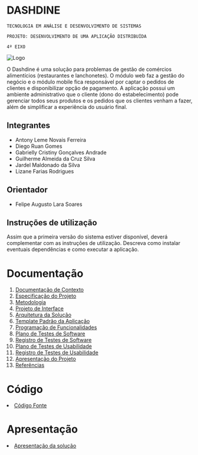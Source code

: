 # DASHDINE

`TECNOLOGIA EM ANÁLISE E DESENVOLVIMENTO DE SISTEMAS`

`PROJETO: DESENVOLVIMENTO DE UMA APLICAÇÃO DISTRIBUÍDA`

`4º EIXO`

![Logo](https://github.com/ICEI-PUC-Minas-PMV-ADS/dashdine/assets/98277143/e59364de-20a2-4df8-a167-8aa3a383eb76)

O Dashdine é uma solução para problemas de gestão de comércios alimentícios (restaurantes e lanchonetes). O módulo web faz a gestão do negócio e o módulo mobile fica responsável por captar o pedidos de clientes e disponibilizar opção de pagamento.  A aplicação possui um ambiente administrativo que o cliente (dono do estabelecimento) pode gerenciar todos seus produtos e os pedidos que os clientes venham a fazer, além de simplificar a experiência do usuário final.

## Integrantes

* Antony Leme Novais Ferreira
* Diego Ruan Gomes
* Gabrielly Cristiny Gonçalves Andrade
* Guilherme Almeida da Cruz Silva
* Jardel Maldonado da Silva
* Lizane Farias Rodrigues

## Orientador

* Felipe Augusto Lara Soares

## Instruções de utilização

Assim que a primeira versão do sistema estiver disponível, deverá complementar com as instruções de utilização. Descreva como instalar eventuais dependências e como executar a aplicação.

# Documentação

<ol>
<li><a href="docs/01-Documentação de Contexto.md"> Documentação de Contexto</a></li>
<li><a href="docs/02-Especificação do Projeto.md"> Especificação do Projeto</a></li>
<li><a href="docs/03-Metodologia.md"> Metodologia</a></li>
<li><a href="docs/04-Projeto de Interface.md"> Projeto de Interface</a></li>
<li><a href="docs/05-Arquitetura da Solução.md"> Arquitetura da Solução</a></li>
<li><a href="docs/06-Template Padrão da Aplicação.md"> Template Padrão da Aplicação</a></li>
<li><a href="docs/07-Programação de Funcionalidades.md"> Programação de Funcionalidades</a></li>
<li><a href="docs/08-Plano de Testes de Software.md"> Plano de Testes de Software</a></li>
<li><a href="docs/09-Registro de Testes de Software.md"> Registro de Testes de Software</a></li>
<li><a href="docs/10-Plano de Testes de Usabilidade.md"> Plano de Testes de Usabilidade</a></li>
<li><a href="docs/11-Registro de Testes de Usabilidade.md"> Registro de Testes de Usabilidade</a></li>
<li><a href="docs/12-Apresentação do Projeto.md"> Apresentação do Projeto</a></li>
<li><a href="docs/13-Referências.md"> Referências</a></li>
</ol>

# Código

<li><a href="src/README.md"> Código Fonte</a></li>

# Apresentação

<li><a href="presentation/README.md"> Apresentação da solução</a></li>
